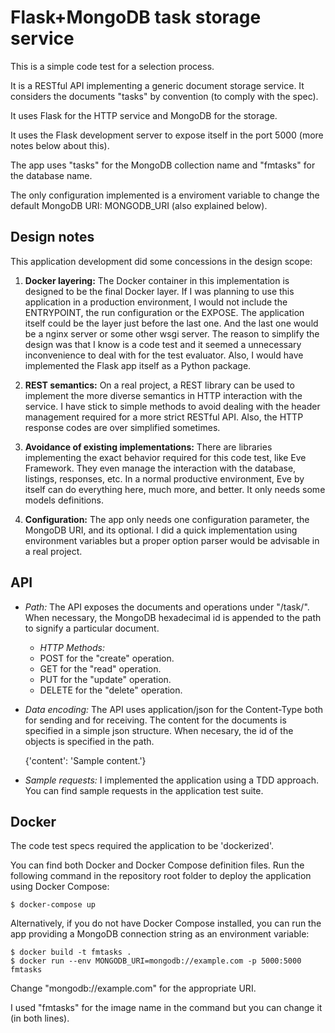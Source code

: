 # Flask+MongoDB task storage service

This is a simple code test for a selection process.

It is a RESTful API implementing a generic document storage service. It
considers the documents "tasks" by convention (to comply with the spec).

It uses Flask for the HTTP service and MongoDB for the storage.

It uses the Flask development server to expose itself in the port
5000 (more notes below about this).

The app uses "tasks" for the MongoDB collection name and "fmtasks" for the
database name.

The only configuration implemented is a enviroment variable to change the
default MongoDB URI: MONGODB_URI (also explained below).

## Design notes

This application development did some concessions in the design scope:

1. **Docker layering:** The Docker container in this implementation is designed
to be the final Docker layer. If I was planning to use this application in a
production environment, I would not include the ENTRYPOINT, the run
configuration or the EXPOSE. The application itself could be the layer just
before the last one. And the last one would be a nginx server or some other
wsgi server. The reason to simplify the design was that I know is a code test
and it seemed a unnecessary inconvenience to deal with for the test evaluator.
Also, I would have implemented the Flask app itself as a Python package.

2. **REST semantics:** On a real project, a REST library can be used to
implement the more diverse semantics in HTTP interaction with the service. I
have stick to simple methods to avoid dealing with the header management
required for a more strict RESTful API. Also, the HTTP response codes are over
simplified sometimes.

3. **Avoidance of existing implementations:** There are libraries implementing
the exact behavior required for this code test, like Eve Framework. They even
manage the interaction with the database, listings, responses, etc. In a
normal productive environment, Eve by itself can do everything here, much
more, and better. It only needs some models definitions.

4. **Configuration:** The app only needs one configuration parameter, the
MongoDB URI, and its optional. I did a quick implementation using environment
variables but a proper option parser would be advisable in a real project.

## API

  - *Path:* The API exposes the documents and operations under "/task/". When
necessary, the MongoDB hexadecimal id is appended to the path to signify a
particular document.
    - *HTTP Methods:*
    - POST for the "create" operation.
    - GET for the "read" operation.
    - PUT for the "update" operation.
    - DELETE for the "delete" operation.
  - *Data encoding:* The API uses application/json for the Content-Type both for
sending and for receiving. The content for the documents is specified in a
simple json structure. When necesary, the id of the objects is specified in the
path.


    {'content': 'Sample content.'}

  - *Sample requests:* I implemented the application using a TDD approach. You
can find sample requests in the application test suite.

## Docker

The code test specs required the application to be 'dockerized'.

You can find both Docker and Docker Compose definition files. Run the following
command in the repository root folder to deploy the application using Docker
Compose:

    $ docker-compose up

Alternatively, if you do not have Docker Compose installed, you can run the app
providing a MongoDB connection string as an environment variable:

    $ docker build -t fmtasks .
    $ docker run --env MONGODB_URI=mongodb://example.com -p 5000:5000 fmtasks
    
Change "mongodb://example.com" for the appropriate URI.

I used "fmtasks" for the image name in the command but you can change it (in
both lines).
